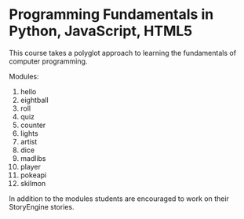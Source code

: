 # Programming Fundamentals in Python, JavaScript, HTML5

This course takes a polyglot approach to learning the fundamentals
of computer programming.

Modules:

1. hello
2. eightball
3. roll
4. quiz
5. counter
6. lights
7. artist
8. dice
9. madlibs
10. player
11. pokeapi
12. skilmon

In addition to the modules students are encouraged to work on their
StoryEngine stories.

